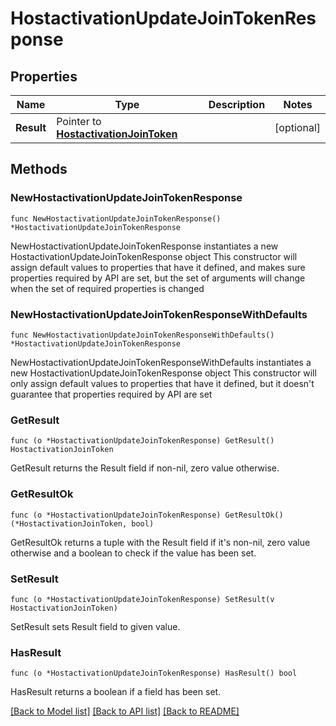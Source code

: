 # HostactivationUpdateJoinTokenResponse

## Properties

Name | Type | Description | Notes
------------ | ------------- | ------------- | -------------
**Result** | Pointer to [**HostactivationJoinToken**](HostactivationJoinToken.md) |  | [optional] 

## Methods

### NewHostactivationUpdateJoinTokenResponse

`func NewHostactivationUpdateJoinTokenResponse() *HostactivationUpdateJoinTokenResponse`

NewHostactivationUpdateJoinTokenResponse instantiates a new HostactivationUpdateJoinTokenResponse object
This constructor will assign default values to properties that have it defined,
and makes sure properties required by API are set, but the set of arguments
will change when the set of required properties is changed

### NewHostactivationUpdateJoinTokenResponseWithDefaults

`func NewHostactivationUpdateJoinTokenResponseWithDefaults() *HostactivationUpdateJoinTokenResponse`

NewHostactivationUpdateJoinTokenResponseWithDefaults instantiates a new HostactivationUpdateJoinTokenResponse object
This constructor will only assign default values to properties that have it defined,
but it doesn't guarantee that properties required by API are set

### GetResult

`func (o *HostactivationUpdateJoinTokenResponse) GetResult() HostactivationJoinToken`

GetResult returns the Result field if non-nil, zero value otherwise.

### GetResultOk

`func (o *HostactivationUpdateJoinTokenResponse) GetResultOk() (*HostactivationJoinToken, bool)`

GetResultOk returns a tuple with the Result field if it's non-nil, zero value otherwise
and a boolean to check if the value has been set.

### SetResult

`func (o *HostactivationUpdateJoinTokenResponse) SetResult(v HostactivationJoinToken)`

SetResult sets Result field to given value.

### HasResult

`func (o *HostactivationUpdateJoinTokenResponse) HasResult() bool`

HasResult returns a boolean if a field has been set.


[[Back to Model list]](../README.md#documentation-for-models) [[Back to API list]](../README.md#documentation-for-api-endpoints) [[Back to README]](../README.md)


